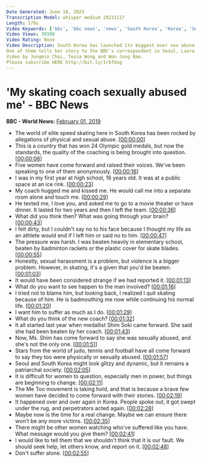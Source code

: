 ```yaml
---
Date Generated: June 18, 2025
Transcription Model: whisper medium 20231117
Length: 179s
Video Keywords: ['bbc', 'bbc news', 'news', 'South Korea', 'Korea', 'Seoul', 'korea sports', 'korea skating', 'skating coach', 'skating', 'skates', 'skate sports']
Video Views: 39190
Video Rating: None
Video Description: South Korea has launched its biggest ever sex abuse investigation after several athletes came forward saying they had been physically and sexually abused by their coaches. 
One of them tells her story to the BBC's correspondent in Seoul, Laura Bicker.
Video by Jungmin Choi, Tessa Wong and Won Jung Bae.
Please subscribe HERE http://bit.ly/1rbfUog
---
```


# 'My skating coach sexually abused me' - BBC News
**BBC - World News:** [February 01, 2019](https://www.youtube.com/watch?v=M9ueqUCMvVU)
*  The world of elite speed skating here in South Korea has been rocked by allegations of physical and sexual abuse. [[00:00:00](https://www.youtube.com/watch?v=M9ueqUCMvVU&t=0.0s)]
*  This is a country that has won 24 Olympic gold medals, but now the standards, the quality of the coaching is being brought into question. [[00:00:06](https://www.youtube.com/watch?v=M9ueqUCMvVU&t=6.6000000000000005s)]
*  Five women have come forward and raised their voices. We've been speaking to one of them anonymously. [[00:00:16](https://www.youtube.com/watch?v=M9ueqUCMvVU&t=16.0s)]
*  I was in my first year at high school, 16 years old. It was at a public space at an ice rink. [[00:00:23](https://www.youtube.com/watch?v=M9ueqUCMvVU&t=23.6s)]
*  My coach hugged me and kissed me. He would call me into a separate room alone and touch me. [[00:00:29](https://www.youtube.com/watch?v=M9ueqUCMvVU&t=29.8s)]
*  He texted me, I love you, and asked me to go to a movie theater or have dinner. It lasted for two years and then I left the team. [[00:00:36](https://www.youtube.com/watch?v=M9ueqUCMvVU&t=36.0s)]
*  What did you think then? What was going through your brain? [[00:00:43](https://www.youtube.com/watch?v=M9ueqUCMvVU&t=43.6s)]
*  I felt dirty, but I couldn't say no to his face because I thought my life as an athlete would end if I left him or said no to him. [[00:00:47](https://www.youtube.com/watch?v=M9ueqUCMvVU&t=47.400000000000006s)]
*  The pressure was harsh. I was beaten heavily in elementary school, beaten by badminton rackets or the plastic cover for skate blades. [[00:00:55](https://www.youtube.com/watch?v=M9ueqUCMvVU&t=55.2s)]
*  Honestly, sexual harassment is a problem, but violence is a bigger problem. However, in skating, it's a given that you'd be beaten. [[00:01:03](https://www.youtube.com/watch?v=M9ueqUCMvVU&t=63.800000000000004s)]
*  It would have been considered strange if we had reported it. [[00:01:13](https://www.youtube.com/watch?v=M9ueqUCMvVU&t=73.4s)]
*  What do you want to see happen to the man involved? [[00:01:16](https://www.youtube.com/watch?v=M9ueqUCMvVU&t=76.4s)]
*  I tried not to blame him, but looking back, I realized I quit skating because of him. He is badmouthing me now while continuing his normal life. [[00:01:20](https://www.youtube.com/watch?v=M9ueqUCMvVU&t=80.2s)]
*  I want him to suffer as much as I do. [[00:01:29](https://www.youtube.com/watch?v=M9ueqUCMvVU&t=89.8s)]
*  What do you think of the new coach? [[00:01:32](https://www.youtube.com/watch?v=M9ueqUCMvVU&t=92.8s)]
*  It all started last year when medallist Shim Soki came forward. She said she had been beaten by her coach. [[00:01:43](https://www.youtube.com/watch?v=M9ueqUCMvVU&t=103.8s)]
*  Now, Ms. Shim has come forward to say she was sexually abused, and she's not the only one. [[00:01:51](https://www.youtube.com/watch?v=M9ueqUCMvVU&t=111.4s)]
*  Stars from the world of judo, tennis and football have all come forward to say they too were physically or sexually abused. [[00:01:57](https://www.youtube.com/watch?v=M9ueqUCMvVU&t=117.0s)]
*  Seoul and South Korea might look glitzy and dynamic, but it remains a patriarchal society. [[00:02:05](https://www.youtube.com/watch?v=M9ueqUCMvVU&t=125.8s)]
*  It is difficult for women to question, especially men in power, but things are beginning to change. [[00:02:11](https://www.youtube.com/watch?v=M9ueqUCMvVU&t=131.2s)]
*  The Me Too movement is taking hold, and that is because a brave few women have decided to come forward with their stories. [[00:02:19](https://www.youtube.com/watch?v=M9ueqUCMvVU&t=139.4s)]
*  It happened over and over again in Korea. People spoke out, it got swept under the rug, and perpetrators acted again. [[00:02:28](https://www.youtube.com/watch?v=M9ueqUCMvVU&t=148.4s)]
*  Maybe now is the time for a real change. Maybe we can ensure there won't be any more victims. [[00:02:35](https://www.youtube.com/watch?v=M9ueqUCMvVU&t=155.8s)]
*  There might be other women watching who've suffered like you have. What message would you give them? [[00:02:41](https://www.youtube.com/watch?v=M9ueqUCMvVU&t=161.20000000000002s)]
*  I would like to tell them that we shouldn't think that it is our fault. We should seek help, let others know, and report on it. [[00:02:48](https://www.youtube.com/watch?v=M9ueqUCMvVU&t=168.0s)]
*  Don't suffer alone. [[00:02:55](https://www.youtube.com/watch?v=M9ueqUCMvVU&t=175.6s)]
